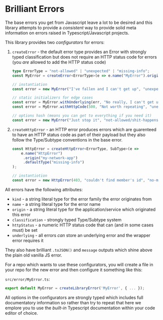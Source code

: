 # Brilliant Errors

The base errors you get from Javascript leave a lot to be desired and this library attempts to provide a _consistent_ way to provide solid meta information on errors raised in Typescript/Javascript projects.

This library provides two _configurators_ for errors:

1. `createError` - the default error type provides an Error with strongly typed classification but does not require an HTTP status code for errors (you _are_ allowed to add the HTTP status code)

    ```ts
    type ErrorType = "not-allowed" | "unexpected" | "missing-info";
    const MyError = createError<ErrorType>(e => e.name("MyError").origin("my-app"));

    // instantiation
    const error = new MyError("I've fallen and I can't get up", "unexpected/old-age");
    
    // static initializers for edge cases
    const error = MyError.withUnderlying(err, "No really, I can't get up", "unexpected/fer-fucks-sake");
    const error = MyError.withHttpCode(500, "Not worth repeating", "unexpected/web-fall");

    // options hash (means you can get to everything if you need it)
    const error = new MyError("Just stop it", "not-allowed/shit-happens", { underlying: err, httpStatus: 500 });
    ```

2. `createHttpError` - an HTTP error produces errors which are guarenteed to have an HTTP status code as part of their payload but they also follow the Type/Subtype conventions in the base error.

    ```ts
    const HttpError = createHttpError<ErrorType, SubType>(e => 
        e.name("HttpError")
         .origin("my-network-app")
         .defaultType("missing-info")
    );

    // instantiotion
    const error = new HttpError(403, "couldn't find member's id", "no-membership-id");


All errors have the following attributes:

- `kind` - a string literal type for the error family the error originates from
- `name` - a string literal type for the error name
- `origin` - a string literal type for the application/service which originated this error
- `classification` - strongly typed Type/Subtype system
- `httpStatus` - a numeric HTTP status code that can (and in some cases must) be set
- `underlying` - all errors _can_ store an underlying error and the wrapper error requires it

They also have brilliant `.toJSON()` and `message` outputs which shine above the plain old vanilla JS error.

For a repo which wants to use these configurators, you will create a file in your repo for the new error and then configure it something like this:

`src/error/MyError.ts`:
```ts
export default MyError = createLibraryError('MyError', { ... });
```

All options in the configurators are strongly typed which includes full documentatory information so rather than try to repeat that here we emplore you to use the _built-in_ Typescript documentation within your code editor of choice.